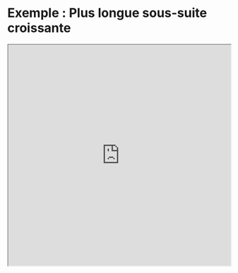 # Exemple : Plus longue sous-suite croissante
<iframe src=https://mozilla.github.io/pdf.js/web/viewer.html?file=https://raw.githubusercontent.com/fortierq/cours/main/algo/prog_dyn/cours/lis.pdf#zoom=page-fit&pagemode=none height=500 width=100% allowfullscreen></iframe>